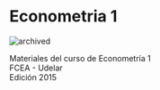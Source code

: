 # Econometria 1  

![archived](https://img.shields.io/badge/lifecycle-archived-red.svg)  

Materiales del curso de Econometría 1  
FCEA - Udelar  
Edición 2015  
